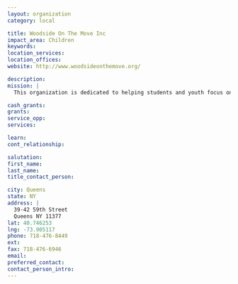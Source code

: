 ```yaml
---
layout: organization
category: local

title: Woodside On The Move Inc
impact_area: Children
keywords: 
location_services: 
location_offices: 
website: http://www.woodsideonthemove.org/

description: 
mission: |
  This organization is dedicated to helping students and youth focus on their education.  They also help students with employment.

cash_grants: 
grants: 
service_opp: 
services: 

learn: 
cont_relationship: 

salutation: 
first_name: 
last_name: 
title_contact_person: 

city: Queens
state: NY
address: |
  39-42 59th Street     
  Queens NY 11377
lat: 40.746253
lng: -73.905117
phone: 718-476-8449
ext: 
fax: 718-476-6946
email: 
preferred_contact: 
contact_person_intro: 
---
```

